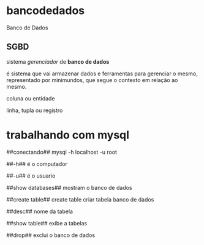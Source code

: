 # bancodedados
 Banco de Dados

## SGBD
sistema *gerenciador* de
**banco de dados**

é sistema que vai armazenar dados e ferramentas para gerenciar o mesmo, representado por minimundos, que segue o contexto em relação ao mesmo.

coluna ou entidade

linha, tupla ou registro

# trabalhando com mysql
##conectando##
mysql -h localhost -u root

##-h##
é o computador

##-u##
é o usuario

##show databases##
mostram o banco de dados

##create table##
create table criar tabela banco de dados

##desc##
nome da tabela

##show table##
exibe a tabelas

##drop##
exclui o banco de dados
